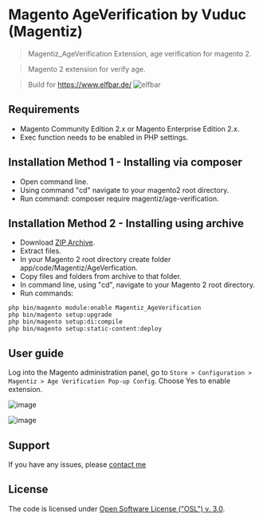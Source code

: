 # Magento AgeVerification by Vuduc (Magentiz)
> Magentiz_AgeVerification Extension, age verification for magento 2.

> Magento 2 extension for verify age.

> Build for https://www.elfbar.de/
![elfbar](https://github.com/vdvuong/AgeVerification/assets/59680260/2cb5baca-656f-4eca-8402-7a1d0025ae3d)

## Requirements
  * Magento Community Edition 2.x or Magento Enterprise Edition 2.x.
  * Exec function needs to be enabled in PHP settings.

## Installation Method 1 - Installing via composer
  * Open command line.
  * Using command "cd" navigate to your magento2 root directory.
  * Run command: composer require magentiz/age-verification.

## Installation Method 2 - Installing using archive
  * Download [ZIP Archive](https://github.com/vdvuong/AgeVerification/archive/refs/heads/master.zip).
  * Extract files.
  * In your Magento 2 root directory create folder app/code/Magentiz/AgeVerfication.
  * Copy files and folders from archive to that folder.
  * In command line, using "cd", navigate to your Magento 2 root directory.
  * Run commands:
```
php bin/magento module:enable Magentiz_AgeVerification
php bin/magento setup:upgrade
php bin/magento setup:di:compile
php bin/magento setup:static-content:deploy
```

## User guide

Log into the Magento administration panel, go to ```Store > Configuration > Magentiz > Age Verification Pop-up Config```.
Choose Yes to enable extension.

![image](https://github.com/vdvuong/AgeVerification/assets/59680260/0e32e5bc-e3ee-4725-9463-aac36daea545)

![image](https://github.com/vdvuong/AgeVerification/assets/59680260/6da729e9-ec12-4861-91b9-b22f16db17f6)

## Support
If you have any issues, please [contact me](mailto:vuongvd.se@gmail.com)

## License
The code is licensed under [Open Software License ("OSL") v. 3.0](http://opensource.org/licenses/osl-3.0.php).

